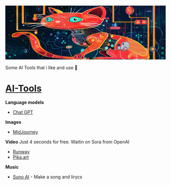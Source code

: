 ![Alt text](https://github.com/pMiszkin/AI-Tools/blob/main/ai-banner.png "AI banner")

Some AI Tools that i like and use 🤖

# [AI-Tools](https://github.com/pMiszkin/AI-Tools/)
<strong>Language models</strong>
- [Chat GPT](https://chat.openai.com)

<strong>Images</strong>
- [MidJourney](https://discord.com/channels/662267976984297473)

<strong>Video</strong>
Just 4 seconds for free. Waitin on Sora from OpenAI
- [Runway](https://app.runwayml.com/)
- [Pika.art](https://pika.art/home)

<strong>Music</strong>
- [Suno AI](https://suno.ai) - Make a song and lirycs
